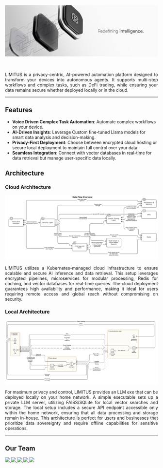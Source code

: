 <h1 style="height: 200px; overflow: hidden; ">
  <img src="media/banner.png" style="width: 100%;" alt="banner" >
</h1>

<div align="center">
  <p align="justify">
    LIMITUS is a privacy-centric, AI-powered automation platform designed to transform your devices into autonomous agents. It supports multi-step workflows and complex tasks, such as DeFi trading, while ensuring your data remains secure whether deployed locally or in the cloud.
  </p>
</div>


---

## Features

- **Voice Driven Complex Task Automation**: Automate complex workflows on your device.
- **AI-Driven Insights**: Leverage Custom fine-tuned Llama models for smart data analysis and decision-making.
- **Privacy-First Deployment**: Choose between encrypted cloud hosting or secure local deployment to maintain full control over your data.
- **Seamless Integration**: Connect with vector databases in real-time for data retrieval but manage user-specific data locally.


## Architecture

### Cloud Architecture

<img src="media/architecture.png">

<div align="center">
  <p align="justify">
LIMITUS utilizes a Kubernetes-managed cloud infrastructure to ensure scalable and secure AI inference and data retrieval. This setup leverages encrypted pipelines, microservices for modular processing, Redis for caching, and vector databases for real-time queries. The cloud deployment guarantees high availability and performance, making it ideal for users requiring remote access and global reach without compromising on security.
  </p>
</div>

### Local Architecture


<img src="media/local_architecture.png">

<div align="center">
  <p align="justify">
For maximum privacy and control, LIMITUS provides an LLM exe that can be deployed locally on your home network. A simple executable sets up a private LLM server, utilizing FAISS/SQLite for local vector searches and storage. The local setup includes a secure API endpoint accessible only within the home network, ensuring that all data processing and storage remain in-house. This architecture is perfect for users and businesses that prioritize data sovereignty and require offline capabilities for sensitive operations.
  </p>
</div>

---

## Our Team
<a href="https://github.com/Saitarun994">
  <img src="https://github.com/Saitarun994.png" width="80px;"/>
</a>

<a href="https://github.com/Lucas749">
  <img src="https://github.com/Lucas749.png" width="80px;"/>
</a>

<a href="https://github.com/Dre1896">
  <img src="https://github.com/Dre1896.png" width="80px;"/>
</a>

<a href="https://github.com/khsibr">
<img src="https://github.com/khsibr.png" width="80px;"/>
</a>

<a href="https://github.com/DaRytz">
  <img src="https://github.com/DaRytz.png" width="80px;"/>
</a>
